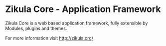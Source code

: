 Zikula Core - Application Framework
===================================

Zikula Core is a web based application framework, fully extensible by
Modules, plugins and themes.

For more information visit http://zikula.org/



